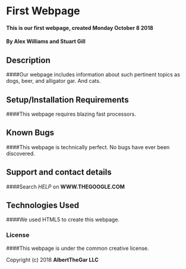 # First Webpage

#### This is our first webpage, created Monday October 8 2018

#### By **Alex Williams and Stuart Gill**

## Description
####Our webpage includes information about such pertinent topics as dogs, beer, and alligator gar. And cats.


## Setup/Installation Requirements

####This webpage requires blazing fast processors.

## Known Bugs

####This webpage is technically perfect. No bugs have ever been discovered.

## Support and contact details

####Search _HELP_ on **WWW.THEGOOGLE.COM**

## Technologies Used

####We used HTML5 to create this webpage.

### License

####This webpage is under the common creative license.

Copyright (c) 2018 **AlbertTheGar LLC**
